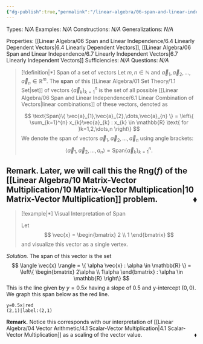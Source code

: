 ```yaml
---
{"dg-publish":true,"permalink":"/linear-algebra/06-span-and-linear-independence/6-3-span-of-a-set-of-vectors/","tags":["Type/Definition","Topic/Linear_Algebra","Type/Example"]}
---
```


Types: *N/A*
Examples: *N/A*
Constructions: *N/A*
Generalizations: *N/A*

Properties: [[Linear Algebra/06 Span and Linear Independence/6.4 Linearly Dependent Vectors\|6.4 Linearly Dependent Vectors]], [[Linear Algebra/06 Span and Linear Independence/6.7 Linearly Independent Vectors\|6.7 Linearly Independent Vectors]]
Sufficiencies: *N/A*
Questions: *N/A*

> [!definition|*] Span of a set of vectors
> Let $m,n \in \mathbb{N}$ and $\vec{a}_{1},\vec{a}_{2}, \dots, \vec{a}_{n} \in \mathbb{R}^{m}$. The **span** of this [[Linear Algebra/01 Set Theory/1.1 Set\|set]] of vectors $\{ \vec{a}_{k} \}^{n}_{k=1}$ is the set of all possible [[Linear Algebra/06 Span and Linear Independence/6.1 Linear Combination of Vectors\|linear combinations]] of these vectors, denoted as
> 
> $$
> \text{Span}\{ \vec{a}_{1},\vec{a}_{2},\dots,\vec{a}_{n} \} = \left\{  \sum_{k=1}^{n} x_{k}\vec{a}_{k} : x_{k} \in \mathbb{R} \text{ for }k=1,2,\dots,n  \right\}
> $$
> We denote the span of vectors $\vec{a}_{1},\vec{a}_{2},\dots,\vec{a}_{n}$ using angle brackets:
> $$
> \langle \vec{a}_{1},\vec{a}_{2},\dots,a_{n} \rangle = \text{Span}\{ \vec{a}_{k} \}^{n}_{k=1}.
> $$

**Remark.** Later, we will call this the $\text{Rng}(f)$ of the [[Linear Algebra/10 Matrix-Vector Multiplication/10 Matrix-Vector Multiplication\|10 Matrix-Vector Multiplication]] problem.
 <span style='float:right;'>$\blacklozenge$</span>
---
> [!example|*] Visual Interpretation of Span
> 
> Let 
> $$
> \vec{x} = \begin{bmatrix}
> 2 \\
> 1
> \end{bmatrix}
> $$
> and visualize this vector as a single vertex.

*Solution.* The span of this vector is the set
$$
\langle \vec{x} \rangle = \{ \alpha \vec{x} : \alpha \in \mathbb{R} \} = \left\{ \begin{bmatrix}
2\alpha \\
1\alpha
\end{bmatrix} : \alpha \in \mathbb{R} \right\}
$$
This is the line given by $y=0.5x$ having a slope of $0.5$ and y-intercept $(0,0)$. We graph this span below as the red line.
```desmos-graph
y=0.5x|red
(2,1)|label:(2,1)
```

**Remark.** Notice this corresponds with our interpretation of [[Linear Algebra/04 Vector Arithmetic/4.1 Scalar-Vector Multiplication\|4.1 Scalar-Vector Multiplication]] as a scaling of the vector value.
 <span style='float:right;'>$\blacklozenge$</span>